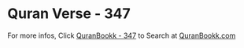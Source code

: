 # Quran Verse - 347 

For more infos, Click [QuranBookk - 347](https://www.quranbookk.com/quran/search?q=347) to Search at [QuranBookk.com](http://quranbookk.com/)